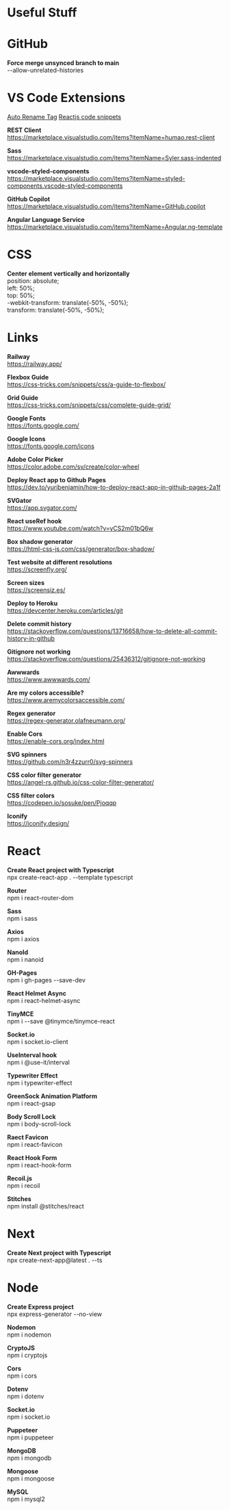 # Useful Stuff



# GitHub

<b>Force merge unsynced branch to main</b>
</br>
--allow-unrelated-histories



# VS Code Extensions

<a href="https://marketplace.visualstudio.com/items?itemName=formulahendry.auto-rename-tag">Auto Rename Tag</a>
<a href="https://marketplace.visualstudio.com/items?itemName=xabikos.ReactSnippets">Reactjs code snippets</a>

<b>REST Client</b>
</br>
https://marketplace.visualstudio.com/items?itemName=humao.rest-client
</br>

<b>Sass</b>
</br>
https://marketplace.visualstudio.com/items?itemName=Syler.sass-indented
</br>

<b>vscode-styled-components</b>
</br>
https://marketplace.visualstudio.com/items?itemName=styled-components.vscode-styled-components
</br>

<b>GitHub Copilot</b>
</br>
https://marketplace.visualstudio.com/items?itemName=GitHub.copilot
</br>

<b>Angular Language Service</b>
</br>
https://marketplace.visualstudio.com/items?itemName=Angular.ng-template
</br>



# CSS

<b>Center element vertically and horizontally</b>
</br>
position: absolute;
</br>
left: 50%;
</br>
top: 50%;
</br>
-webkit-transform: translate(-50%, -50%);
</br>
transform: translate(-50%, -50%);
</br>



# Links

<b>Railway</b>
</br>
https://railway.app/
</br>

<b>Flexbox Guide</b>
</br>
https://css-tricks.com/snippets/css/a-guide-to-flexbox/
</br>

<b>Grid Guide</b>
</br>
https://css-tricks.com/snippets/css/complete-guide-grid/
</br>

<b>Google Fonts</b>
</br>
https://fonts.google.com/
</br>

<b>Google Icons</b>
</br>
https://fonts.google.com/icons
</br>

<b>Adobe Color Picker</b>
</br>
https://color.adobe.com/sv/create/color-wheel
</br>

<b>Deploy React app to Github Pages</b>
</br>
https://dev.to/yuribenjamin/how-to-deploy-react-app-in-github-pages-2a1f
</br>

<b>SVGator</b>
</br>
https://app.svgator.com/
</br>

<b>React useRef hook</b>
</br>
https://www.youtube.com/watch?v=yCS2m01bQ6w
</br>

<b>Box shadow generator</b>
</br>
https://html-css-js.com/css/generator/box-shadow/
</br>

<b>Test website at different resolutions</b>
</br>
https://screenfly.org/
</br>

<b>Screen sizes</b>
</br>
https://screensiz.es/
</br>

<b>Deploy to Heroku</b>
</br>
https://devcenter.heroku.com/articles/git
</br>

<b>Delete commit history</b>
</br>
https://stackoverflow.com/questions/13716658/how-to-delete-all-commit-history-in-github
</br>

<b>Gitignore not working</b>
</br>
https://stackoverflow.com/questions/25436312/gitignore-not-working
</br>

<b>Awwwards</b>
</br>
https://www.awwwards.com/
</br>

<b>Are my colors accessible?</b>
</br>
https://www.aremycolorsaccessible.com/
</br>

<b>Regex generator</b>
</br>
https://regex-generator.olafneumann.org/
</br>

<b>Enable Cors</b>
</br>
https://enable-cors.org/index.html
</br>

<b>SVG spinners</b>
</br>
https://github.com/n3r4zzurr0/svg-spinners
</br>

<b>CSS color filter generator</b>
</br>
https://angel-rs.github.io/css-color-filter-generator/
</br>

<b>CSS filter colors</b>
</br>
https://codepen.io/sosuke/pen/Pjoqqp
</br>

<b>Iconify</b>
</br>
https://iconify.design/
</br>


# React

<b>Create React project with Typescript</b>
</br>
npx create-react-app . --template typescript
</br>

<b>Router</b>
</br>
npm i react-router-dom
</br>

<b>Sass</b>
</br>
npm i sass
</br>

<b>Axios</b>
</br>
npm i axios
</br>

<b>NanoId</b>
</br>
npm i nanoid
</br>

<b>GH-Pages</b>
</br>
npm i gh-pages --save-dev
</br>

<b>React Helmet Async</b>
</br>
npm i react-helmet-async
</br>

<b>TinyMCE</b>
</br>
npm i --save @tinymce/tinymce-react
</br>

<b>Socket.io</b>
</br>
npm i socket.io-client
</br>

<b>UseInterval hook</b>
</br>
npm i @use-it/interval
</br>

<b>Typewriter Effect</b>
</br>
npm i typewriter-effect
</br>

<b>GreenSock Animation Platform </b>
</br>
npm i react-gsap
</br>

<b>Body Scroll Lock</b>
</br>
npm i body-scroll-lock
</br>

<b>Raect Favicon</b>
</br>
npm i react-favicon
</br>

<b>React Hook Form</b>
</br>
npm i react-hook-form
</br>

<b>Recoil.js</b>
</br>
npm i recoil
</br>

<b>Stitches</b>
</br>
npm install @stitches/react
</br>



# Next

<b>Create Next project with Typescript</b>
</br>
npx create-next-app@latest . --ts
</br>



# Node

<b>Create Express project</b>
<br>
npx express-generator --no-view
</br>

<b>Nodemon</b>
</br>
npm i nodemon
</br>

<b>CryptoJS</b>
</br>
npm i cryptojs
</br>

<b>Cors</b>
</br>
npm i cors
</br>

<b>Dotenv</b>
</br>
npm i dotenv
</br>

<b>Socket.io</b>
</br>
npm i socket.io
</br>

<b>Puppeteer</b>
</br>
npm i puppeteer
</br>

<b>MongoDB</b>
</br>
npm i mongodb
</br>

<b>Mongoose</b>
</br>
npm i mongoose
</br>

<b>MySQL</b>
</br>
npm i mysql2
</br>

